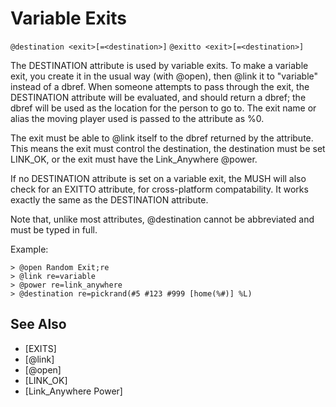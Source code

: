 # Variable Exits
`@destination <exit>[=<destination>]`
`@exitto <exit>[=<destination>]`

The DESTINATION attribute is used by variable exits. To make a variable exit, you create it in the usual way (with @open), then @link it to "variable" instead of a dbref. When someone attempts to pass through the exit, the DESTINATION attribute will be evaluated, and should return a dbref; the dbref will be used as the location for the person to go to. The exit name or alias the moving player used is passed to the attribute as %0.

The exit must be able to @link itself to the dbref returned by the attribute. This means the exit must control the destination, the destination must be set LINK_OK, or the exit must have the Link_Anywhere @power.

If no DESTINATION attribute is set on a variable exit, the MUSH will also check for an EXITTO attribute, for cross-platform compatability. It works exactly the same as the DESTINATION attribute.

Note that, unlike most attributes, @destination cannot be abbreviated and must be typed in full.

Example:
```
> @open Random Exit;re
> @link re=variable
> @power re=link_anywhere
> @destination re=pickrand(#5 #123 #999 [home(%#)] %L)
```


## See Also
- [EXITS]
- [@link]
- [@open]
- [LINK_OK]
- [Link_Anywhere Power]

